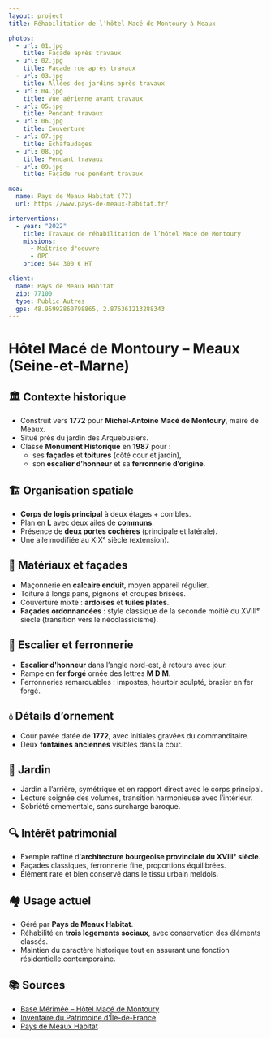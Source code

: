 ```yaml
---
layout: project
title: Réhabilitation de l’hôtel Macé de Montoury à Meaux

photos:
  - url: 01.jpg
    title: Façade après travaux
  - url: 02.jpg
    title: Façade rue après travaux
  - url: 03.jpg
    title: Allées des jardins après travaux
  - url: 04.jpg
    title: Vue aérienne avant travaux
  - url: 05.jpg
    title: Pendant travaux
  - url: 06.jpg
    title: Couverture
  - url: 07.jpg
    title: Echafaudages
  - url: 08.jpg
    title: Pendant travaux
  - url: 09.jpg
    title: Façade rue pendant travaux

moa:
  name: Pays de Meaux Habitat (77)
  url: https://www.pays-de-meaux-habitat.fr/

interventions:
  - year: "2022"
    title: Travaux de réhabilitation de l’hôtel Macé de Montoury
    missions:
      - Maîtrise d"oeuvre
      - OPC
    price: 644 300 € HT

client:
  name: Pays de Meaux Habitat
  zip: 77100
  type: Public Autres
  gps: 48.95992860798865, 2.876361213288343
---
```


# Hôtel Macé de Montoury – Meaux (Seine-et-Marne)

## 🏛️ Contexte historique

- Construit vers **1772** pour **Michel-Antoine Macé de Montoury**, maire de
  Meaux.
- Situé près du jardin des Arquebusiers.
- Classé **Monument Historique** en **1987** pour :
  - ses **façades** et **toitures** (côté cour et jardin),
  - son **escalier d’honneur** et sa **ferronnerie d’origine**.

## 🏗️ Organisation spatiale

- **Corps de logis principal** à deux étages + combles.
- Plan en **L** avec deux ailes de **communs**.
- Présence de **deux portes cochères** (principale et latérale).
- Une aile modifiée au XIXᵉ siècle (extension).

## 🧱 Matériaux et façades

- Maçonnerie en **calcaire enduit**, moyen appareil régulier.
- Toiture à longs pans, pignons et croupes brisées.
- Couverture mixte : **ardoises** et **tuiles plates**.
- **Façades ordonnancées** : style classique de la seconde moitié du XVIIIᵉ
  siècle (transition vers le néoclassicisme).

## 🔨 Escalier et ferronnerie

- **Escalier d'honneur** dans l’angle nord-est, à retours avec jour.
- Rampe en **fer forgé** ornée des lettres **M D M**.
- Ferronneries remarquables : impostes, heurtoir sculpté, brasier en fer forgé.

## 💧 Détails d’ornement

- Cour pavée datée de **1772**, avec initiales gravées du commanditaire.
- Deux **fontaines anciennes** visibles dans la cour.

## 🌿 Jardin

- Jardin à l’arrière, symétrique et en rapport direct avec le corps principal.
- Lecture soignée des volumes, transition harmonieuse avec l’intérieur.
- Sobriété ornementale, sans surcharge baroque.

## 🔍 Intérêt patrimonial

- Exemple raffiné d'**architecture bourgeoise provinciale du XVIIIᵉ siècle**.
- Façades classiques, ferronnerie fine, proportions équilibrées.
- Élément rare et bien conservé dans le tissu urbain meldois.

## 🏘️ Usage actuel

- Géré par **Pays de Meaux Habitat**.
- Réhabilité en **trois logements sociaux**, avec conservation des éléments
  classés.
- Maintien du caractère historique tout en assurant une fonction résidentielle
  contemporaine.

## 📚 Sources

- [Base Mérimée – Hôtel Macé de Montoury](https://www.pop.culture.gouv.fr/notice/merimee/PA00087089)
- [Inventaire du Patrimoine d’Île-de-France](https://inventaire.iledefrance.fr/dossier/hotel-mace-de-montoury/e2a5d426-735b-4038-820d-46fecee3f8c7)
- [Pays de Meaux Habitat](https://www.pays-de-meaux-habitat.fr)
